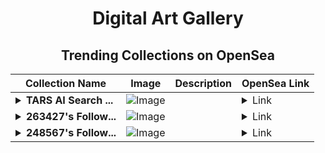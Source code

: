 <div align="center">

# Digital Art Gallery

## Trending Collections on OpenSea

| Collection Name                       | Image                                                                                     | Description                       | OpenSea Link                                                                                          |
|---------------------------------------|-------------------------------------------------------------------------------------------|-----------------------------------|--------------------------------------------------------------------------------------------------------|
| **<details><summary>TARS AI Search ...</summary>TARS AI Search Engine</details>** | ![Image](https://i.seadn.io/s/raw/files/9be5b405bd534dcce1394510cbc7c52b.png?w=500&auto=format?w=200&auto=format) |  | <details><summary>Link</summary>[TARS AI Search Engine](https://opensea.io/collection/tars-ai-search-engine)</details> |
| **<details><summary>263427's Follow...</summary>263427's Follower</details>** | ![Image](https://i.seadn.io/s/raw/files/19f9f090920392cc3650cbdf4361755b.png?w=500&auto=format?w=200&auto=format) |  | <details><summary>Link</summary>[263427's Follower](https://opensea.io/collection/263427-s-follower)</details> |
| **<details><summary>248567's Follow...</summary>248567's Follower</details>** | ![Image](https://i.seadn.io/s/raw/files/19f9f090920392cc3650cbdf4361755b.png?w=500&auto=format?w=200&auto=format) |  | <details><summary>Link</summary>[248567's Follower](https://opensea.io/collection/248567-s-follower)</details> |

</div>